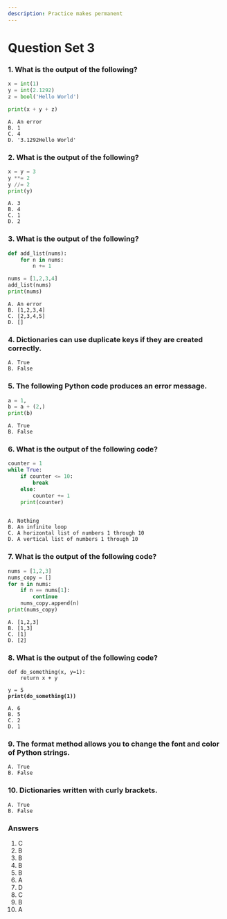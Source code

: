 ```yaml
---
description: Practice makes permanent
---
```


# Question Set 3

### 1. What is the output of the following?

```python
x = int(1)
y = int(2.1292)
z = bool('Hello World')

print(x + y + z)
```

```
A. An error
B. 1
C. 4
D. '3.1292Hello World'
```

### 2. What is the output of the following?

```python
x = y = 3
y **= 2
y //= 2
print(y)
```

```
A. 3
B. 4
C. 1
D. 2
```

### 3. What is the output of the following?

```python
def add_list(nums):
    for n in nums:
        n += 1

nums = [1,2,3,4]
add_list(nums)
print(nums)
```

```
A. An error
B. [1,2,3,4]
C. [2,3,4,5]
D. []
```

### 4. Dictionaries can use duplicate keys if they are created correctly.

```
A. True
B. False
```

### 5. The following Python code produces an error message.

```python
a = 1,
b = a + (2,)
print(b)
```

```
A. True
B. False
```

### 6. What is the output of the following code?

```python
counter = 1
while True:
    if counter <= 10:
        break
    else:
        counter += 1
    print(counter)
        
```

```
A. Nothing
B. An infinite loop
C. A horizontal list of numbers 1 through 10
D. A vertical list of numbers 1 through 10
```

### 7. What is the output of the following code?

```python
nums = [1,2,3]
nums_copy = []
for n in nums:
    if n == nums[1]:
        continue
    nums_copy.append(n)
print(nums_copy)
```

```
A. [1,2,3]
B. [1,3]
C. [1]
D. [2]
```

### 8. What is the output of the following code?

<pre class="language-python"><code class="lang-python">def do_something(x, y=1):
    return x + y
    
y = 5
<strong>print(do_something(1))</strong></code></pre>

```
A. 6
B. 5
C. 2
D. 1
```

### 9. The format method allows you to change the font and color of Python strings.

```
A. True
B. False
```

### 10. Dictionaries written with curly brackets.

```
A. True
B. False
```

### Answers

1. C
2. B
3. B
4. B
5. B
6. A
7. D
8. C
9. B
10. A
